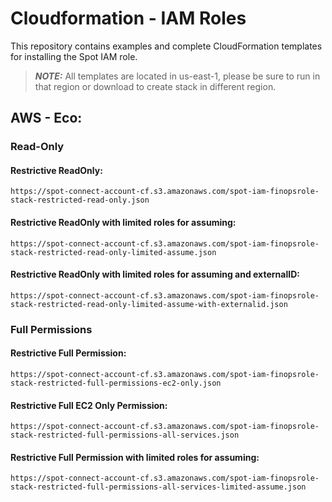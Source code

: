 # Cloudformation - IAM Roles

This repository contains examples and complete CloudFormation templates for installing the Spot IAM role.

> **_NOTE:_**  All templates are located in us-east-1, please be sure to run in that region or download to create stack in different region.
>

## AWS - Eco:
### Read-Only
#### Restrictive ReadOnly:
```
https://spot-connect-account-cf.s3.amazonaws.com/spot-iam-finopsrole-stack-restricted-read-only.json
```
#### Restrictive ReadOnly with limited roles for assuming:
```
https://spot-connect-account-cf.s3.amazonaws.com/spot-iam-finopsrole-stack-restricted-read-only-limited-assume.json
```
#### Restrictive ReadOnly with limited roles for assuming and externalID:
```
https://spot-connect-account-cf.s3.amazonaws.com/spot-iam-finopsrole-stack-restricted-read-only-limited-assume-with-externalid.json
```

### Full Permissions
#### Restrictive Full Permission:
```
https://spot-connect-account-cf.s3.amazonaws.com/spot-iam-finopsrole-stack-restricted-full-permissions-ec2-only.json
```
#### Restrictive Full EC2 Only Permission:
```
https://spot-connect-account-cf.s3.amazonaws.com/spot-iam-finopsrole-stack-restricted-full-permissions-all-services.json
```
#### Restrictive Full Permission with limited roles for assuming:
```
https://spot-connect-account-cf.s3.amazonaws.com/spot-iam-finopsrole-stack-restricted-full-permissions-all-services-limited-assume.json
```